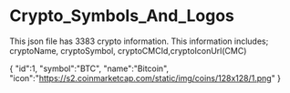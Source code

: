 # Crypto_Symbols_And_Logos
This json file has 3383 crypto information. This information includes; cryptoName, cryptoSymbol, cryptoCMCId,cryptoIconUrl(CMC)

{
  "id":1,
  "symbol":"BTC",
  "name":"Bitcoin",
  "icon":"https://s2.coinmarketcap.com/static/img/coins/128x128/1.png"
}

